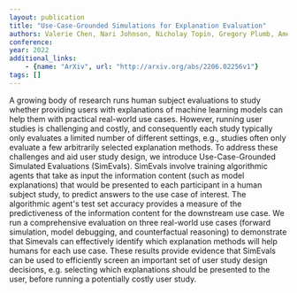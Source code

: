 ```yaml
---
layout: publication
title: "Use-Case-Grounded Simulations for Explanation Evaluation"
authors: Valerie Chen, Nari Johnson, Nicholay Topin, Gregory Plumb, Ameet Talwalkar
conference: 
year: 2022
additional_links: 
    - {name: "ArXiv", url: "http://arxiv.org/abs/2206.02256v1"}
tags: []
---
```

A growing body of research runs human subject evaluations to study whether
providing users with explanations of machine learning models can help them with
practical real-world use cases. However, running user studies is challenging
and costly, and consequently each study typically only evaluates a limited
number of different settings, e.g., studies often only evaluate a few
arbitrarily selected explanation methods. To address these challenges and aid
user study design, we introduce Use-Case-Grounded Simulated Evaluations
(SimEvals). SimEvals involve training algorithmic agents that take as input the
information content (such as model explanations) that would be presented to
each participant in a human subject study, to predict answers to the use case
of interest. The algorithmic agent's test set accuracy provides a measure of
the predictiveness of the information content for the downstream use case. We
run a comprehensive evaluation on three real-world use cases (forward
simulation, model debugging, and counterfactual reasoning) to demonstrate that
Simevals can effectively identify which explanation methods will help humans
for each use case. These results provide evidence that SimEvals can be used to
efficiently screen an important set of user study design decisions, e.g.
selecting which explanations should be presented to the user, before running a
potentially costly user study.
